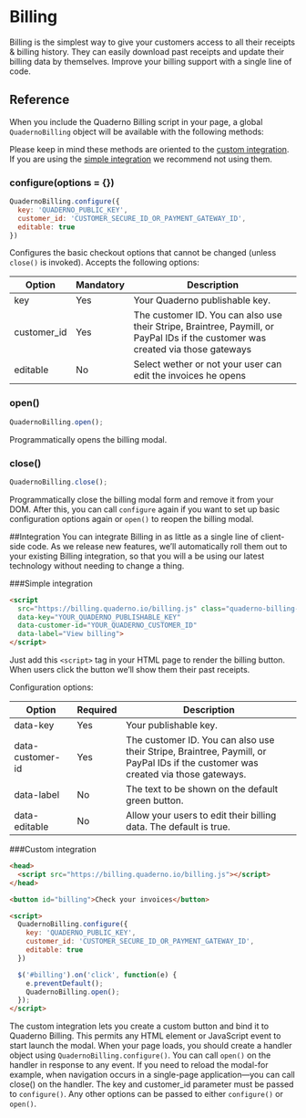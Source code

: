 # Billing

Billing is the simplest way to give your customers access to all their receipts & billing history. They can easily download past receipts and update their billing data by themselves. Improve your billing support with a single line of code.

<div style="width: 60%; margin: 0 auto;">
  <script
    src="https://billing.quaderno.io/billing.js" class="quaderno-billing-button"
    data-key="pk_live_-8TWhJcCjnZeDyceDza7"
    data-customer-id="92041d676b3cfc7fe1cb2457d319f534118ba098"
    data-label="View billing">
  </script>
</div>

## Reference

When you include the Quaderno Billing script in your page, a global `QuadernoBilling` object will be available with the following methods:

<aside class="warning">
Please keep in mind these methods are oriented to the <a href="#quaderno-billing-integration-custom-integration">custom integration</a>. If you are using the <a href="#quaderno-billing-integration-simple-integration">simple integration</a> we recommend not using them.
</aside>

### configure(options = {})

```js
QuadernoBilling.configure({
  key: 'QUADERNO_PUBLIC_KEY',
  customer_id: 'CUSTOMER_SECURE_ID_OR_PAYMENT_GATEWAY_ID',
  editable: true
})
```

Configures the basic checkout options that cannot be changed (unless `close()` is invoked). Accepts the following options:

Option                   |Mandatory                                             | Description
-------------------------|------------------------------------------------------|----------------------
key                      |Yes                                                   | Your Quaderno publishable key.
customer_id              |Yes                                                   | The customer ID. You can also use their Stripe, Braintree, Paymill, or PayPal IDs if the customer was created via those gateways
editable                 |No                                                    | Select wether or not your user can edit the invoices he opens

### open()

```js
QuadernoBilling.open();
```
Programmatically opens the billing modal.

### close()

```js
QuadernoBilling.close();
```
Programmatically close the billing modal form and remove it from your DOM. After this, you can call `configure` again if you want to set up basic configuration options again or `open()` to reopen the billing modal.

##Integration
You can integrate Billing in as little as a single line of client-side code. As we release new features, we’ll automatically roll them out to your existing Billing integration, so that you will a be using our latest technology without needing to change a thing.

###Simple integration
```html
<script
  src="https://billing.quaderno.io/billing.js" class="quaderno-billing-button"
  data-key="YOUR_QUADERNO_PUBLISHABLE_KEY"
  data-customer-id="YOUR_QUADERNO_CUSTOMER_ID"
  data-label="View billing">
</script>
```

Just add this `<script>` tag in your HTML page to render the billing button. When users click the button we’ll show them their past receipts.


Configuration options:

Option             | Required | Description
-------------------|----------|-------------------------------------------------------------------
data-key           | Yes      | Your publishable key.
data-customer-id   | Yes      | The customer ID. You can also use their Stripe, Braintree, Paymill, or PayPal IDs if the customer was created via those gateways.
data-label         | No       | The text to be shown on the default green button.
data-editable      | No       |Allow your users to edit their billing data. The default is  true.

###Custom integration

```html
<head>
  <script src="https://billing.quaderno.io/billing.js"></script>
</head>

<button id="billing">Check your invoices</button>

<script>
  QuadernoBilling.configure({
    key: 'QUADERNO_PUBLIC_KEY',
    customer_id: 'CUSTOMER_SECURE_ID_OR_PAYMENT_GATEWAY_ID',
    editable: true
  })

  $('#billing').on('click', function(e) {
    e.preventDefault();
    QuadernoBilling.open();
  });
</script>
```
The custom integration lets you create a custom button and bind it to Quaderno Billing. This permits any HTML element or JavaScript event to start launch the modal.
When your page loads, you should create a handler object using `QuadernoBilling.configure()`. You can call `open()` on the handler in response to any event.
If you need to reload the modal-for example, when navigation occurs in a single-page application—you can call  close() on the handler.
The  key and customer_id parameter must be passed to `configure()`. Any other options can be passed to either `configure()` or `open()`.
